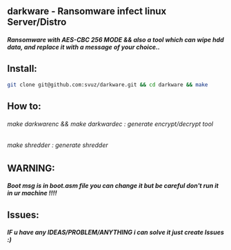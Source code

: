 ## darkware - Ransomware infect linux Server/Distro

##### Ransomware with AES-CBC 256 MODE && also a tool which can wipe hdd data, and replace it with a message of your choice..

## Install:
```bash
git clone git@github.com:svuz/darkware.git && cd darkware && make
```

## How to:
###### make darkwarenc && make darkwardec : generate encrypt/decrypt tool
###### make shredder : generate shredder 
## WARNING:
##### Boot msg is in boot.asm file you can change it but be careful don't run it in ur machine !!!!

## Issues:
##### IF u have any IDEAS/PROBLEM/ANYTHING i can solve it just create Issues :)
